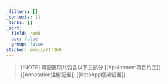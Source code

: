 ```yaml
---
_filters: []
_contexts: []
_links: []
_sort:
  field: rank
  asc: false
  group: false
sticker: emoji//1f3b9
---
```



> [!NOTE] 可配置项共包含以下三部分
> [[Apointment项目约定]]
> [[Annotation注解配置]]
> [[KotoApp框架设置]]
